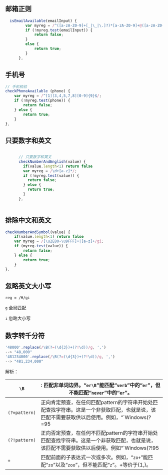 ## 邮箱正则

```js
  isEmailAvailable(emailInput) {
         var myreg = /^([a-zA-Z0-9]+[_|\_|\.]?)*[a-zA-Z0-9]+@([a-zA-Z0-9]+[_|\_|\.]?)*[a-zA-Z0-9]+\.[a-zA-Z]{2,3}$/;
         if (!myreg.test(emailInput)) {
             return false;
         }
         else {
             return true;
         }
      },
```

## 手机号

```js
// 手机校验
checkPhoneAvailable (phone) {
    var myreg = /^[1][3,4,5,7,8][0-9]{9}$/;
    if (!myreg.test(phone)) {
        return false;
    } else {
        return true;
    }
},
```

##  只要数字和英文

```js
 
      // 只要数字和英文
      checkNumberAndEnglish(value) {
        if(value.length<1) return false
        var myreg = /\d+[a-z]*/;
        if (!myreg.test(value)) {
          return false;
        } else {
          return true;
        }
      },
      
```

## 排除中文和英文

```js
checkNumberAndSymbol(value) {
    if(value.length<1) return false
    var myreg = /[\u2E80-\u9FFF]+|[a-z]+/gi;
    if (myreg.test(value)) {
        return false;
    } else {
        return true;
    }
},
```



## 忽略英文大小写

`reg = /H/gi`

`g` 全局匹配

`i` 忽略大小写

## 数字转千分符

```js
'48000'.replace(/\B(?=(\d{3})+(?!\d))/g, ',')
--> "48,000"
'481234000'.replace(/\B(?=(\d{3})+(?!\d))/g, ',')
--> "481,234,000"
```

解析：

| `\B`          | : 匹配非单词边界。“`er\B`”能匹配“`verb`”中的“`er`”，但不能匹配“`never`”中的“`er`”。 |
| ------------- | ------------------------------------------------------------ |
| `(?=pattern)` | 正向肯定预查，在任何匹配pattern的字符串开始处匹配查找字符串。这是一个非获取匹配，也就是说，该匹配不需要获取供以后使用。例如，“`Windows(?=95|98|NT|2000)`”能匹配“`Windows2000`”中的“`Windows`”，但不能匹配“`Windows3.1`”中的“`Windows`”。预查不消耗字符，也就是说，在一个匹配发生后，在最后一次匹配之后立即开始下一次匹配的搜索，而不是从包含预查的字符之后开始。 |
| `(?!pattern)` | 正向否定预查，在任何不匹配pattern的字符串开始处匹配查找字符串。这是一个非获取匹配，也就是说，该匹配不需要获取供以后使用。例如“`Windows(?!95|98|NT|2000)`”能匹配“`Windows3.1`”中的“`Windows`”，但不能匹配“`Windows2000`”中的“`Windows`”。预查不消耗字符，也就是说，在一个匹配发生后，在最后一次匹配之后立即开始下一次匹配的搜索，而不是从包含预查的字符之后开始 |
| `+`           | 匹配前面的子表达式一次或多次。例如，“`zo+`”能匹配“`zo`”以及“`zoo`”，但不能匹配“`z`”。+等价于{1,}。 |

